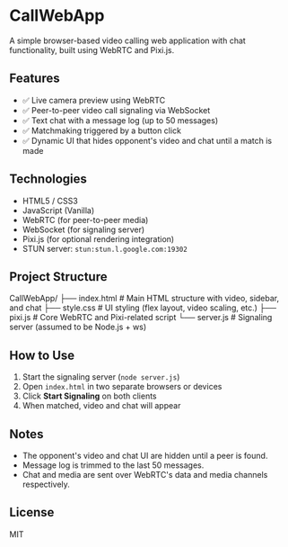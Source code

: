 # CallWebApp

A simple browser-based video calling web application with chat functionality, built using WebRTC and Pixi.js.

## Features

- ✅ Live camera preview using WebRTC
- ✅ Peer-to-peer video call signaling via WebSocket
- ✅ Text chat with a message log (up to 50 messages)
- ✅ Matchmaking triggered by a button click
- ✅ Dynamic UI that hides opponent's video and chat until a match is made

## Technologies

- HTML5 / CSS3
- JavaScript (Vanilla)
- WebRTC (for peer-to-peer media)
- WebSocket (for signaling server)
- Pixi.js (for optional rendering integration)
- STUN server: `stun:stun.l.google.com:19302`

## Project Structure

CallWebApp/
├── index.html       # Main HTML structure with video, sidebar, and chat
├── style.css        # UI styling (flex layout, video scaling, etc.)
├── pixi.js          # Core WebRTC and Pixi-related script
└── server.js        # Signaling server (assumed to be Node.js + ws)

## How to Use

1. Start the signaling server (`node server.js`)
2. Open `index.html` in two separate browsers or devices
3. Click **Start Signaling** on both clients
4. When matched, video and chat will appear

## Notes

- The opponent's video and chat UI are hidden until a peer is found.
- Message log is trimmed to the last 50 messages.
- Chat and media are sent over WebRTC's data and media channels respectively.

## License

MIT
